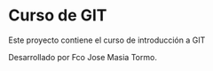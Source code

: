 # Curso de GIT

Este proyecto contiene el curso de introducción a GIT

Desarrollado por Fco Jose Masia Tormo.
